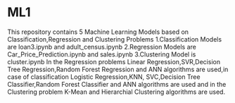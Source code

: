 # ML1
This repository contains 5 Machine Learning Models based on Classification,Regression and Clustering Problems
1.Classification Models are loan3.ipynb and adult_census.ipynb
2.Regression Models are Car_Price_Prediction.ipynb and sales.ipynb
3.Clustering Model is cluster.ipynb
In the Regression problems Linear Regression,SVR,Decision Tree Regression,Random Forest Regression and ANN algorithms are used,in case of classification Logistic Regression,KNN,
SVC,Decision Tree Classifier,Random Forest Classifier and ANN algorithms are used and in the Clustering problem K-Mean and Hierarchial Clustering algorithms are used.
